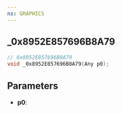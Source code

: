 ```yaml
---
ns: GRAPHICS
---
```

## _0x8952E857696B8A79

```c
// 0x8952E857696B8A79
void _0x8952E857696B8A79(Any p0);
```

## Parameters
* **p0**:
